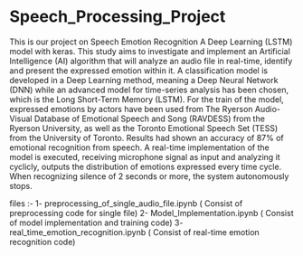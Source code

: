# Speech_Processing_Project
This is our project on Speech Emotion Recognition
A Deep Learning (LSTM) model with keras.
This study aims to investigate and implement an Artificial Intelligence (AI) algorithm that will analyze an audio file in real-time, identify and present the expressed emotion within it.
A classification model is developed in a Deep Learning method, meaning a Deep Neural Network (DNN) while an advanced model for time-series analysis has been chosen, which is the Long Short-Term Memory (LSTM).
For the train of the model, expressed emotions by actors have been used from The Ryerson Audio-Visual Database of Emotional Speech and Song (RAVDESS) from the Ryerson University, as well as the Toronto Emotional Speech Set (TESS) from the University of Toronto. 
Results had shown an accuracy of 87% of emotional recognition from speech.
A real-time implementation of the model is executed, receiving microphone signal as input and analyzing it cyclicly, outputs the distribution of emotions expressed every time cycle. When recognizing silence of 2 seconds or more, the system autonomously stops.

files :-
1- preprocessing_of_single_audio_file.ipynb ( Consist of preprocessing code for single file)
2- Model_Implementation.ipynb ( Consist of model implementation and training code)
3- real_time_emotion_recognition.ipynb ( Consist of real-time emotion recognition code)
